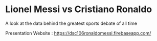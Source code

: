 # Lionel Messi vs Cristiano Ronaldo
A look at the data behind the greatest sports debate of all time

Presentation Website : https://dsc106ronaldomessi.firebaseapp.com/
